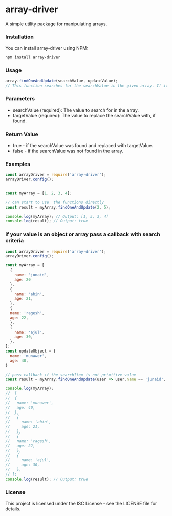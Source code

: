 # array-driver
A simple utility package for manipulating arrays.

### Installation
You can install array-driver using NPM:

```shell
npm install array-driver
```
### Usage
```js
array.findOneAndUpdate(searchValue, updateValue);
// This function searches for the searchValue in the given array. If it finds the value, it updates it with targetValue and returns true. Otherwise, it returns false.

```


### Parameters
- searchValue (required): The value to search for in the array. <br>
- targetValue (required): The value to replace the searchValue with, if found. 

### Return Value
- true - if the searchValue was found and replaced with targetValue. <br>
- false - if the searchValue was not found in the array.


### Examples
```js
const arrayDriver = require('array-driver');
arrayDriver.config();


const myArray = [1, 2, 3, 4];

// can start to use  the functions directly
const result = myArray.findOneAndUpdate(2, 5);

console.log(myArray); // Output: [1, 5, 3, 4]
console.log(result); // Output: true

```

### if your value is an object or array pass a callback with search criteria
```js
const arrayDriver = require('array-driver');
arrayDriver.config();

const myArray = [
  {
    name: 'junaid',
    age: 20
  },
  {
    name: 'abin',
    age: 21,
  },
  {
  name: 'ragesh',
  age: 22,
  },
  {
    name: 'ajul',
    age: 30,
  },
];
const updateObject = {
  name: 'munawer',
  age: 40,
}

// pass callback if the searchItem is not primitive value
const result = myArray.findOneAndUpdate(user => user.name == 'junaid', updateObject);

console.log(myArray);
//  [
//  {
//   name: 'munawer',
//   age: 40,
//  },
//   {
//     name: 'abin',
//     age: 21,
//   },
//   {
//   name: 'ragesh',
//   age: 22,
//   },
//   {
//     name: 'ajul',
//     age: 30,
//   },
// ];
console.log(result); // Output: true

```
### License
This project is licensed under the ISC License - see the LICENSE file for details.